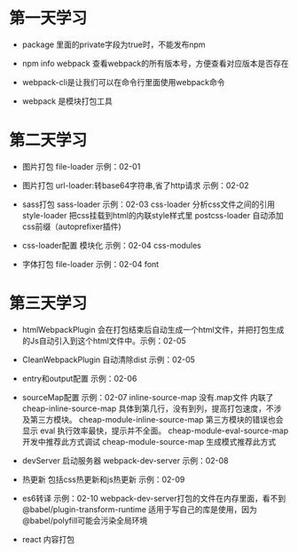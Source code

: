 ﻿
# 第一天学习

* package 里面的private字段为true时，不能发布npm

* npm info webpack 查看webpack的所有版本号，方便查看对应版本是否存在

* webpack-cli是让我们可以在命令行里面使用webpack命令

* webpack 是模块打包工具

# 第二天学习

* 图片打包 file-loader 示例：02-01
* 图片打包 url-loader:转base64字符串,省了http请求 示例：02-02

* sass打包 sass-loader 示例：02-03
  css-loader 分析css文件之间的引用
  style-loader 把css挂载到html的内联style样式里
  postcss-loader 自动添加css前缀（autoprefixer插件)

* css-loader配置 模块化 示例：02-04 css-modules

* 字体打包 file-loader 示例：02-04 font

# 第三天学习

* htmlWebpackPlugin 会在打包结束后自动生成一个html文件，并把打包生成的Js自动引入到这个html文件中。示例：02-05

* CleanWebpackPlugin 自动清除dist 示例：02-05

* entry和output配置 示例：02-06

* sourceMap配置 示例：02-07
 inline-source-map 没有.map文件 内联了
 cheap-inline-source-map 具体到第几行，没有到列，提高打包速度，不涉及第三方模块。
 cheap-module-inline-source-map 第三方模块的错误也会显示
 eval 执行效率最快，提示并不全面。
 cheap-module-eval-source-map 开发中推荐此方式调试
 cheap-module-source-map 生成模式推荐此方式

* devServer 启动服务器 webpack-dev-server 示例：02-08

* 热更新 包括css热更新和js热更新 示例：02-09

* es6转译 示例：02-10
 webpack-dev-server打包的文件在内存里面，看不到
 @babel/plugin-transform-runtime 适用于写自己的库是使用，因为@babel/polyfill可能会污染全局环境

* react 内容打包
